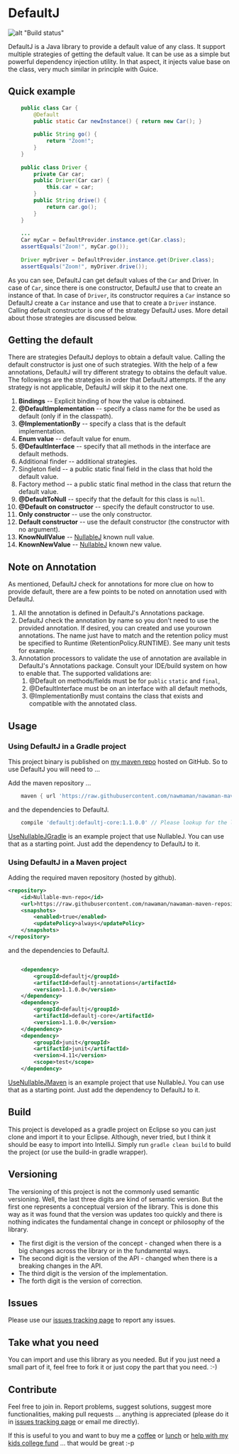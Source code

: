 # DefaultJ

![alt "Build status"](https://travis-ci.org/NawaMan/DefaultJ.svg?branch=master)

DefaultJ is a Java library to provide a default value of any class.
It support multiple strategies of getting the default value.
It can be use as a simple but powerful dependency injection utility.
In that aspect, it injects value base on the class, very much similar in principle with Guice.

## Quick example

```Java
	public class Car {
		@Default
		public static Car newInstance() { return new Car(); }
		
		public String go() {
			return "Zoom!";
		}
	}
	
	public class Driver {
		private Car car;
		public Driver(Car car) {
			this.car = car;
		}
		public String drive() {
			return car.go();
		}
	}
	
	...
	Car myCar = DefaultProvider.instance.get(Car.class);
	assertEquals("Zoom!", myCar.go());
	
	Driver myDriver = DefaultProvider.instance.get(Driver.class);
	assertEquals("Zoom!", myDriver.drive());
```

As you can see, DefaultJ can get default values of the `Car` and Driver.
In case of `Car`, since there is one constructor, DefaultJ use that to create an instance of that.
In case of `Driver`, its constructor requires a `Car` instance so DefaultJ create a `Car` instance  and use that to create a `Driver` instance.
Calling default constructor is one of the strategy DefaultJ uses.
More detail about those strategies are discussed below.

## Getting the default
There are strategies DefaultJ deploys to obtain a default value.
Calling the default constructor is just one of such strategies.
With the help of a few annotations,
  DefaultJ will try different strategy to obtains the default value.
The followings are the strategies in order that DefaultJ attempts.
If the any strategy is not applicable, DefaultJ will skip it to the next one.

1. **Bindings** -- Explicit binding of how the value is obtained.
2. **@DefaultImplementation** -- specify a class name for the be used as default (only if in the classpath).
3. **@ImplementationBy** -- specify a class that is the default implementation.
4. **Enum value** -- default value for enum.
5. **@DefaultInterface** -- specify that all methods in the interface are default methods.
6. Additional finder -- additional strategies.
7. Singleton field -- a public static final field in the class that hold the default value.
8. Factory method -- a public static final method in the class that return the default value.
9. **@DefaultToNull** -- specify that the default for this class is `null`.
10. **@Default on constructor** -- specify the default constructor to use.
11. **Only constructor** -- use the only constructor.
12. **Default constructor** -- use the default constructor (the constructor with no argument).
13. **KnowNullValue** -- [NullableJ](https://github.com/NawaMan/NullableJ) known null value.
14. **KnownNewValue** -- [NullableJ](https://github.com/NawaMan/NullableJ) known new value.

## Note on Annotation
As mentioned, DefaultJ check for annotations for more clue on how to provide default,
  there are a few points to be noted on annotation used with DefaultJ.
1. All the annotation is defined in DefaultJ's Annotations package.
2. DefaultJ check the annotation by name so you don't need to use the provided annotation.
   If desired, you can created and use yourown annotations.
   The name just have to match and the retention policy must be specified to Runtime (RetentionPolicy.RUNTIME).
   See many unit tests for example.
3. Annotation processors to validate the use of annotation are available in DefaultJ's Annotations package.
   Consult your IDE/build system on how to enable that.
   The supported validations are:
   1) @Default on methods/fields must be for `public` `static` and `final`,
   2) @DefaultInterface must be on an interface with all default methods,
   3) @ImplementationBy must contains the class that exists and compatible with the annotated class.

## Usage

### Using DefaultJ in a Gradle project

This project binary is published on [my maven repo](https://github.com/NawaMan/nawaman-maven-repository) hosted on GitHub. So to use DefaultJ you will need to ...

Add the maven repository ...

```Groovy
	maven { url 'https://raw.githubusercontent.com/nawmaman/nawaman-maven-repository/master/' }
```

and the dependencies to DefaultJ.

```Groovy
	compile 'defaultj:defaultj-core:1.1.0.0' // Please lookup for the latest version.
```

[UseNullableJGradle](https://github.com/NawaMan/UseNullableJGradle) is an example project that use NullableJ.
You can use that as a starting point.
Just add the dependency to DefaultJ to it.

### Using DefaultJ in a Maven project

Adding the required maven repository (hosted by github).

```xml
<repository>
	<id>Nullable-mvn-repo</id>
	<url>https://raw.githubusercontent.com/nawaman/nawaman-maven-repository/master/</url>
	<snapshots>
		<enabled>true</enabled>
		<updatePolicy>always</updatePolicy>
	</snapshots>
</repository>
```

and the dependencies to DefaultJ.

```xml

	<dependency>
		<groupId>defaultj</groupId>
		<artifactId>defaultj-annotations</artifactId>
		<version>1.1.0.0</version>
	</dependency>
	<dependency>
		<groupId>defaultj</groupId>
		<artifactId>defaultj-core</artifactId>
		<version>1.1.0.0</version>
	</dependency>
	<dependency>
		<groupId>junit</groupId>
		<artifactId>junit</artifactId>
		<version>4.11</version>
		<scope>test</scope>
	</dependency>
```

[UseNullableJMaven](https://github.com/NawaMan/UseNullableJMaven) is an example project that use NullableJ.
You can use that as a starting point.
Just add the dependency to DefaultJ to it.

## Build

This project is developed as a gradle project on Eclipse
  so you can just clone and import it to your Eclipse.
Although, never tried, but I think it should be easy to import into IntelliJ.
Simply run `gradle clean build` to build the project (or use the build-in gradle wrapper).

## Versioning
The versioning of this project is not the commonly used semantic versioning.
Well, the last three digits are kind of semantic version.
But the first one represents a conceptual version of the library.
This is done this way as it was found that the version was updates too quickly
  and there is nothing indicates the fundamental change in concept or philosophy of the library.
  
- The first digit is the version of the concept - changed when there is a big changes across the library or in the fundamental ways.
- The second digit is the version of the API - changed when there is a breaking changes in the API.
- The third digit is the version of the implementation.
- The forth digit is the version of correction.

## Issues

Please use our [issues tracking page](https://github.com/NawaMan/DefaultJ/issues) to report any issues.

## Take what you need

You can import and use this library as you needed.
But if you just need a small part of it, feel free to fork it or just copy the part that you need. :-)


## Contribute

Feel free to join in.
Report problems, suggest solutions, suggest more functionalities, making pull requests ... anything is appreciated (please do it in [issues tracking page](https://github.com/NawaMan/DefaultJ/issues) or email me directly).

If this is useful to you and want to buy me a [coffee](https://www.paypal.me/NawaMan/2.00)
 or [lunch](https://www.paypal.me/NawaMan/10.00) or [help with my kids college fund](https://www.paypal.me/NawaMan/100.00) ... that would be great :-p

